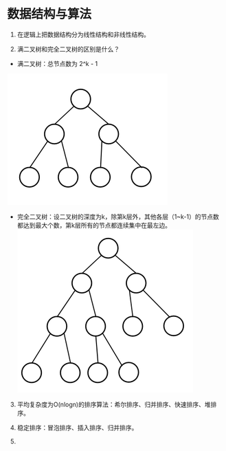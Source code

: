 # 数据结构与算法 
1. 在逻辑上把数据结构分为线性结构和非线性结构。  
  
2. 满二叉树和完全二叉树的区别是什么？  
* 满二叉树：总节点数为 2^k - 1  

![满二叉树](https://github.com/Passion-long/Passion-long.github.io/blob/master/Figure/full_binary_tree.png)
  
* 完全二叉树：设二叉树的深度为k，除第k层外，其他各层（1~k-1）的节点数都达到最大个数，第k层所有的节点都连续集中在最左边。    
![完全二叉树](https://github.com/Passion-long/Passion-long.github.io/blob/master/Figure/complete_binary_tree.png)  
  
3. 平均复杂度为O(nlogn)的排序算法：希尔排序、归并排序、快速排序、堆排序。  
  
4. 稳定排序：冒泡排序、插入排序、归并排序。  
  
5. 
